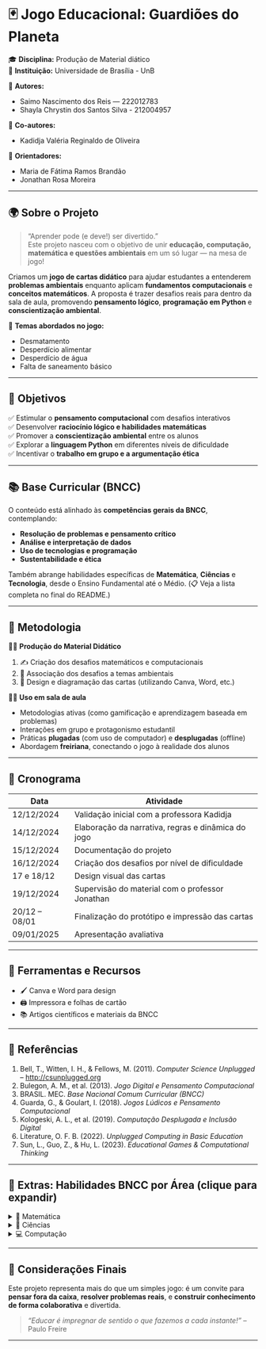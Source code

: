 # 🃏 Jogo Educacional: Guardiões do Planeta


🎓 **Disciplina:** Produção de Material diático  
🏫 **Instituição:** Universidade de Brasília - UnB   

👥 **Autores:**  
- Saimo Nascimento dos Reis — 222012783  
- Shayla Chrystin dos Santos Silva - 212004957

👥 **Co-autores:**
- Kadidja Valéria Reginaldo de Oliveira

👥 **Orientadores:**
- Maria de Fátima Ramos Brandão
- Jonathan Rosa Moreira
  
---

## 🌍 Sobre o Projeto

> “Aprender pode (e deve!) ser divertido.”  
Este projeto nasceu com o objetivo de unir **educação, computação, matemática e questões ambientais** em um só lugar — na mesa de jogo!

Criamos um **jogo de cartas didático** para ajudar estudantes a entenderem **problemas ambientais** enquanto aplicam **fundamentos computacionais** e **conceitos matemáticos**. A proposta é trazer desafios reais para dentro da sala de aula, promovendo **pensamento lógico**, **programação em Python** e **conscientização ambiental**.

🎯 **Temas abordados no jogo:**  
- Desmatamento  
- Desperdício alimentar  
- Desperdício de água  
- Falta de saneamento básico  


---

## 🎯 Objetivos

✅ Estimular o **pensamento computacional** com desafios interativos  
✅ Desenvolver **raciocínio lógico e habilidades matemáticas**  
✅ Promover a **conscientização ambiental** entre os alunos  
✅ Explorar a **linguagem Python** em diferentes níveis de dificuldade  
✅ Incentivar o **trabalho em grupo e a argumentação ética**

---

## 📚 Base Curricular (BNCC)

O conteúdo está alinhado às **competências gerais da BNCC**, contemplando:

- **Resolução de problemas e pensamento crítico**  
- **Análise e interpretação de dados**  
- **Uso de tecnologias e programação**  
- **Sustentabilidade e ética**  

Também abrange habilidades específicas de **Matemática**, **Ciências** e **Tecnologia**, desde o Ensino Fundamental até o Médio. (📋 Veja a lista completa no final do README.)

---

## 🧠 Metodologia

👨‍🏫 **Produção do Material Didático**
1. ✍️ Criação dos desafios matemáticos e computacionais
2. 🌱 Associação dos desafios a temas ambientais
3. 🎨 Design e diagramação das cartas (utilizando Canva, Word, etc.)

👩‍🏫 **Uso em sala de aula**
- Metodologias ativas (como gamificação e aprendizagem baseada em problemas)
- Interações em grupo e protagonismo estudantil
- Práticas **plugadas** (com uso de computador) e **desplugadas** (offline)
- Abordagem **freiriana**, conectando o jogo à realidade dos alunos

---

## 📅 Cronograma

| Data        | Atividade                                                                 |
|-------------|---------------------------------------------------------------------------|
| 12/12/2024  | Validação inicial com a professora Kadidja                                |
| 14/12/2024  | Elaboração da narrativa, regras e dinâmica do jogo                        |
| 15/12/2024  | Documentação do projeto                                                   |
| 16/12/2024  | Criação dos desafios por nível de dificuldade                            |
| 17 e 18/12  | Design visual das cartas                                                  |
| 19/12/2024  | Supervisão do material com o professor Jonathan                           |
| 20/12 – 08/01 | Finalização do protótipo e impressão das cartas                         |
| 09/01/2025  | Apresentação avaliativa                                                   |

---

## 🧰 Ferramentas e Recursos

- 🖌️ Canva e Word para design
- 🖨️ Impressora e folhas de cartão
- 📚 Artigos científicos e materiais da BNCC

---



## 🔗 Referências

1. Bell, T., Witten, I. H., & Fellows, M. (2011). *Computer Science Unplugged* – http://csunplugged.org  
2. Bulegon, A. M., et al. (2013). *Jogo Digital e Pensamento Computacional*  
3. BRASIL. MEC. *Base Nacional Comum Curricular (BNCC)*  
4. Guarda, G., & Goulart, I. (2018). *Jogos Lúdicos e Pensamento Computacional*  
5. Kologeski, A. L., et al. (2019). *Computação Desplugada e Inclusão Digital*  
6. Literature, O. F. B. (2022). *Unplugged Computing in Basic Education*  
7. Sun, L., Guo, Z., & Hu, L. (2023). *Educational Games & Computational Thinking*

---

## 🧩 Extras: Habilidades BNCC por Área (clique para expandir)

<details>
<summary>📐 Matemática</summary>

- EF05MA12: Quatro operações  
- EF06MA18: Análise e interpretação de dados  
- EF07MA14: Teoria dos conjuntos  
- EF08MA25: Funções exponenciais
- 

</details>

<details>
<summary>🌱 Ciências</summary>

- EF05CI08: Uso sustentável da água  
- EF06CI09: Práticas de preservação ambiental  
- EF09CI10: Impactos socioambientais do desperdício  


</details>

<details>
<summary>💻 Computação</summary>

- EF06TEC01: Decomposição de problemas  
- EF09TEC04: Criação de algoritmos  
- EMTEC03: Programação aplicada à vida real
- 

</details>

---

## 🚀 Considerações Finais

Este projeto representa mais do que um simples jogo: é um convite para **pensar fora da caixa**, **resolver problemas reais**, e **construir conhecimento de forma colaborativa** e divertida.

> _“Educar é impregnar de sentido o que fazemos a cada instante!”_ – Paulo Freire  

---
